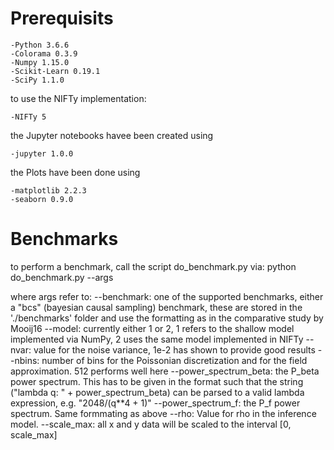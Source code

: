 # Prerequisits
    -Python 3.6.6
    -Colorama 0.3.9
    -Numpy 1.15.0
    -Scikit-Learn 0.19.1
    -SciPy 1.1.0

to use the NIFTy implementation:

    -NIFTy 5

the Jupyter notebooks havee been created using

    -jupyter 1.0.0

the Plots have been done using

    -matplotlib 2.2.3
    -seaborn 0.9.0


# Benchmarks

to perform a benchmark, call the script do_benchmark.py via:
  python do_benchmark.py --args
  
where args refer to:
  --benchmark: one of the supported benchmarks, either a "bcs" 
        (bayesian causal sampling) benchmark, these are stored
        in the './benchmarks' folder and use the formatting as
        in the comparative study by Mooij16
  --model: currently either 1 or 2, 1 refers to the shallow model
        implemented via NumPy, 2 uses the same model implemented
        in NIFTy
  --nvar: value for the noise variance, 1e-2 has shown to provide
        good results
  --nbins: number of bins for the Poissonian discretization and 
        for the field approximation. 512 performs well here
  --power_spectrum_beta: the P_beta power spectrum. This has to be
        given in the format such that the string 
        ("lambda q: " + power_spectrum_beta) can be parsed to a
        valid lambda expression, e.g. "2048/(q**4 + 1)"
  --power_spectrum_f: the P_f power spectrum. Same formmating as
        above
  --rho: Value for rho in the inference model.
  --scale_max: all x and y data will be scaled to the interval 
      [0, scale_max]
    
